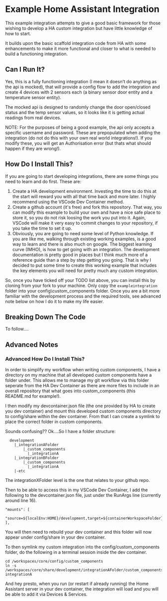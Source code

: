 # Example Home Assistant Integration

This example integration attempts to give a good basic framework for those wishing to develop a HA custom integration but have little knowledge of how to start.

It builds upon the basic scaffold integration code from HA with some enhancements to make it more functional and closer to what is needed to build a functioning integration.

## Can I Run It?

Yes, this is a fully functioning integration (I mean it doesn't do anything as the api is mocked), that will provide a config flow to add the integration and create 4 devices with 2 sensors each (a binary sensor door entity and a temperature sensor entity).

The mocked api is designed to randomly change the door open/closed status and the temp sensor values, so it looks like it is getting actual readings from real devices.

NOTE: For the purposes of being a good example, the api only accepts a specific username and password.  These are prepopulated when adding the integration (do not do this with your own real world integrations!).  If you modify these, you will get an Authorisation error (but thats what should happen if they are wrong!).

## How Do I Install This?

If you are going to start developing integrations, there are some things you need to learn and do first.  These are:

1. Create a HA development environment.  Investing the time to do this at the start will reward you with all that time back and more later.  I highly recommend using the VSCode Dev Container method.
2. Create a github account (it's free) and fork this repository.  That way, you can modify this example to build your own and have a nice safe place to store it, so you do not risk loosing the work you put into it.  Again, VSCode will make it very easy to commit changes to your repository, if you take the time to set it up.
3. Obviously, you are going to need some level of Python knowledge.  If you are like me, walking through existing working examples, is a good way to learn and there is also much on google.  The biggest learning curve (IMHO), is how to get going with an integration.  The development documentation is pretty good in places but I think much more of a reference guide than a step by step getting you going.  That is why I decided to put some time to create this working example that includes the key elements you will need for pretty much any custom integration.

So, once you have ticked off your TODO list above, you can install this by cloning from your fork to your machine.  Only copy the `exampleintegration` folder into your config\custom_components folder.  Once you are a bit more familiar with the development process and the required tools, see advanced note below on how I do it to make my life easier.

## Breaking Down The Code

To follow....

## Advanced Notes

### Advanced How Do I Install This?

In order to simplify my workflow when writing custom components, I have a directory on my machine that all developed custom components have a folder under.  This allows me to manage my git workflow via this folder seperate from the HA Dev Container as there are more files to include in an overall repository that what goes into custom_components (this README.md for example!).

I then modify my devcontainer.json file (the one provided by HA to create you dev container) and mount this developed custom components directory to config/share within the dev container.
From that I can create a symlink to place the correct folder in custom components.

Sounds confusing??  Ok....So I have a folder structure:

```text
  development
    |_integrationAFolder
        |_custom_components
          |_integrationA
    |_integrationBFolder
        |_custom_components
          |_integrationA
    |-etc
```

The integrationXFolder level is the one that relates to your github repo.

Then to be able to access this in my VSCode Dev Container, I add the following to the devcontainer.json file, just under the RunArgs line (currently around line 16).

```text
"mounts": [
  "source=${localEnv:HOME}/development,target=${containerWorkspaceFolder}/share/development,type=bind",
],
```

You will then need to rebuild your dev container and this folder will now appear under config/share in your dev container.

To then symlink my custom integration into the config/custom_components folder, do the following in a terminal session inside the dev container.

```text
cd /workspaces/core/config/custom_components
ln -s /workspaces/core/share/development/integrationAFolder/custom_components/integrationA integrationA
```

And hey presto, when you run (or restart if already running) the Home Assistant server in your dev container, the integration will load and you will be able to add it via Devices & Services.

